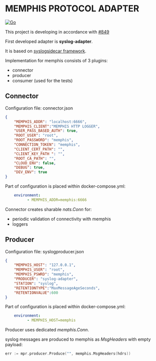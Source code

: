 # MEMPHIS PROTOCOL ADAPTER

[![Go](https://github.com/g41797/memphis-protocol-adapter/actions/workflows/go.yml/badge.svg)](https://github.com/g41797/memphis-protocol-adapter/actions/workflows/go.yml)

  This project is developing in accordance with [#849](https://github.com/memphisdev/memphis/issues/849)

  First developed adapter is **syslog-adapter**. 
  
  It is based on [syslogsidecar framework](https://github.com/g41797/syslogsidecar#readme).

  Implementation for memphis consists of 3 plugins:
  - connector
  - producer
  - consumer (used for the tests)


## Connector

Configuration file: connector.json
```json
{
    "MEMPHIS_ADDR": "localhost:6666",
    "MEMPHIS_CLIENT":"MEMPHIS HTTP LOGGER",
    "USER_PASS_BASED_AUTH": true,
    "ROOT_USER": "root",
    "ROOT_PASSWORD": "memphis",
    "CONNECTION_TOKEN": "memphis",
    "CLIENT_CERT_PATH": "",
    "CLIENT_KEY_PATH ": "",
    "ROOT_CA_PATH": "",
    "CLOUD_ENV": false,
    "DEBUG": true,
    "DEV_ENV": true
}
```

Part of configuration is placed within docker-compose.yml:
```yml
    environment:
          - MEMPHIS_ADDR=memphis:6666
```

Connector creates sharable _*nats.Conn*_ for:
- periodic validation of connectivity with memphis
- loggers



## Producer

Configuration file: syslogproducer.json
```json
{
    "MEMPHIS_HOST": "127.0.0.1",
    "MEMPHIS_USER": "root",
    "MEMPHIS_PSWRD": "memphis",
    "PRODUCER": "syslog-adapter",
    "STATION": "syslog",
    "RETENTIONTYPE":"MaxMessageAgeSeconds",
    "RETENTIONVALUE":600
}
```

Part of configuration is placed within docker-compose.yml:
```yml
    environment:
          - MEMPHIS_HOST=memphis
```

Producer uses dedicated _*memphis.Conn*_.

syslog messages are produced to memphis as *MsgHeaders* with empty payload:
```go
err := mpr.producer.Produce("", memphis.MsgHeaders(hdrs))
```



